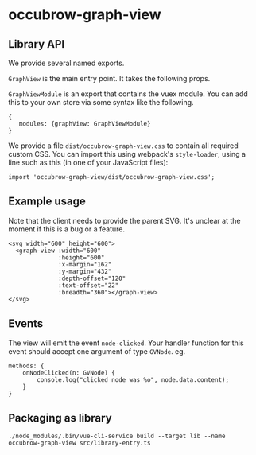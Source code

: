 # occubrow-graph-view

## Library API

We provide several named exports.

`GraphView` is the main entry point.  It takes the following props.

`GraphViewModule` is an export that contains the vuex module.  You can add this
to your own store via some syntax like the following.

    {
       modules: {graphView: GraphViewModule}
    }

We provide a file `dist/occubrow-graph-view.css` to contain all required custom
CSS.  You can import this using webpack's `style-loader`, using a line such as
this (in one of your JavaScript files):

    import 'occubrow-graph-view/dist/occubrow-graph-view.css';

## Example usage

Note that the client needs to provide the parent SVG.  It's unclear at the
moment if this is a bug or a feature.

    <svg width="600" height="600">
      <graph-view :width="600"
                  :height="600"
                  :x-margin="162"
                  :y-margin="432"
                  :depth-offset="120"
                  :text-offset="22"
                  :breadth="360"></graph-view>
    </svg>

## Events

The view will emit the event `node-clicked`.  Your handler function for this
event should accept one argument of type `GVNode`.  eg.

    methods: {
        onNodeClicked(n: GVNode) {
            console.log("clicked node was %o", node.data.content);
        }
    }


## Packaging as library

    ./node_modules/.bin/vue-cli-service build --target lib --name occubrow-graph-view src/library-entry.ts
